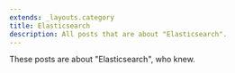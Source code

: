 ```yaml
---
extends: _layouts.category
title: Elasticsearch
description: All posts that are about "Elasticsearch".
---
```

          
These posts are about "Elasticsearch", who knew.
          